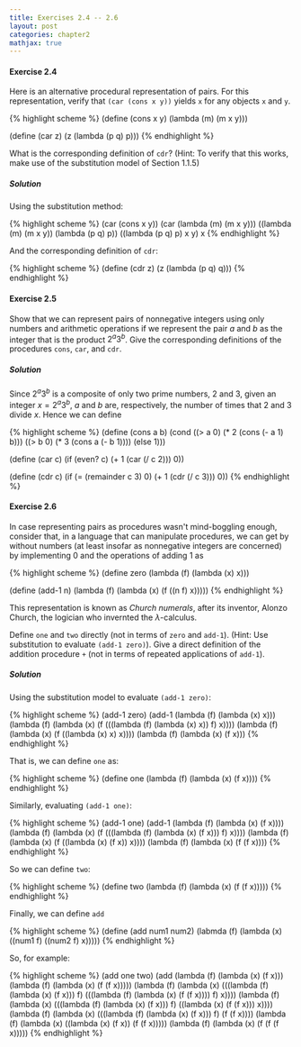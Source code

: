 ```yaml
---
title: Exercises 2.4 -- 2.6
layout: post
categories: chapter2
mathjax: true
---
```


<a name="Ex2.4"> </a>
#### Exercise 2.4
Here is an alternative procedural representation of pairs. For this
representation, verify that `(car (cons x y))` yields `x` for any
objects `x` and `y`.

{% highlight scheme %}
(define (cons x y)
    (lambda (m) (m x y)))

(define (car z)
    (z (lambda (p q) p)))
{% endhighlight %}

What is the corresponding definition of `cdr`? (Hint: To verify that
this works, make use of the substitution model of Section 1.1.5)

##### Solution
Using the substitution method:

{% highlight scheme %}
(car (cons x y))
(car (lambda (m) (m x y)))
((lambda (m) (m x y)) (lambda (p q) p))
((lambda (p q) p) x y)
x
{% endhighlight %}

And the corresponding definition of `cdr`:

{% highlight scheme %}
(define (cdr z)
    (z (lambda (p q) q)))
{% endhighlight %}

<a name="Ex2.5"> </a>
#### Exercise 2.5
Show that we can represent pairs of nonnegative integers using only
numbers and arithmetic operations if we represent the pair $a$ and $b$
as the integer that is the product $2^a3^b$. Give the corresponding
definitions of the procedures `cons`, `car`, and `cdr`.

##### Solution
Since $2^a3^b$ is a composite of only two prime numbers, 2 and 3,
given an integer $x=2^a3^b$, $a$ and $b$ are, respectively, the
number of times that 2 and 3 divide $x$. Hence we can define

{% highlight scheme %}
(define (cons a b)
   (cond ((> a 0) (* 2 (cons (- a 1) b)))
         ((> b 0) (* 3 (cons a (- b 1))))
         (else 1)))

(define (car c)
    (if (even? c)
        (+ 1 (car (/ c 2)))
        0))

(define (cdr c)
    (if (= (remainder c 3) 0)
        (+ 1 (cdr (/ c 3)))
        0))
{% endhighlight %}

<a name="Ex2.6"> </a>
#### Exercise 2.6
In case representing pairs as procedures wasn't mind-boggling enough,
consider that, in a language that can manipulate procedures, we can
get by without numbers (at least insofar as nonnegative integers are
concerned) by implementing 0 and the operations of adding 1 as

{% highlight scheme %}
(define zero (lambda (f) (lambda (x) x)))

(define (add-1 n)
    (lambda (f) (lambda (x) (f ((n f) x)))))
{% endhighlight %}

This representation is known as _Church numerals_, after its inventor,
Alonzo Church, the logician who invernted the $\lambda$-calculus.

Define `one` and `two` directly (not in terms of `zero` and `add-1`).
(Hint: Use substitution to evaluate `(add-1 zero)`). Give a direct
definition of the addition procedure `+` (not in terms of repeated
applications of `add-1`).

##### Solution
Using the substitution model to evaluate `(add-1 zero)`:

{% highlight scheme %}
(add-1 zero)
(add-1 (lambda (f) (lambda (x) x)))
(lambda (f) (lambda (x) (f (((lambda (f) (lambda (x) x)) f) x))))
(lambda (f) (lambda (x) (f ((lambda (x) x) x))))
(lambda (f) (lambda (x) (f x)))
{% endhighlight %}

That is, we can define `one` as:

{% highlight scheme %}
(define one (lambda (f) (lambda (x) (f x))))
{% endhighlight %}

Similarly, evaluating `(add-1 one)`:

{% highlight scheme %}
(add-1 one)
(add-1 (lambda (f) (lambda (x) (f x))))
(lambda (f) (lambda (x) (f (((lambda (f) (lambda (x) (f x))) f) x))))
(lambda (f) (lambda (x) (f ((lambda (x) (f x)) x))))
(lambda (f) (lambda (x) (f (f x))))
{% endhighlight %}

So we can define `two`:

{% highlight scheme %}
(define two (lambda (f) (lambda (x) (f (f x)))))
{% endhighlight %}

Finally, we can define `add`

{% highlight scheme %}
(define (add num1 num2)
    (labmda (f) (lambda (x) ((num1 f) ((num2 f) x)))))
{% endhighlight %}

So, for example:

{% highlight scheme %}
(add one two)
(add (lambda (f) (lambda (x) (f x)))
     (lambda (f) (lambda (x) (f (f x)))))
(lambda (f) (lambda (x)
             (((lambda (f) (lambda (x) (f x))) f)
              (((lambda (f) (lambda (x) (f (f x)))) f) x))))
(lambda (f) (lambda (x)
             (((lambda (f) (lambda (x) (f x))) f)
              ((lambda (x) (f (f x))) x))))
(lambda (f) (lambda (x)
             (((lambda (f) (lambda (x) (f x))) f)
              (f (f x))))
(lambda (f) (lambda (x)
             ((lambda (x) (f x)) (f (f x)))))
(lambda (f) (lambda (x) (f (f (f x)))))
{% endhighlight %}
